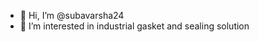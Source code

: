 - 👋 Hi, I’m @subavarsha24
- 👀 I’m interested in industrial gasket and sealing solution



<!---
subavarsha24/subavarsha24 is a ✨ special ✨ repository because its `README.md` (this file) appears on your GitHub profile.
You can click the Preview link to take a look at your changes.
--->
